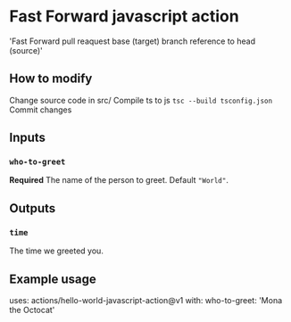 # Fast Forward javascript action

'Fast Forward pull reaquest base (target) branch reference to head (source)'

## How to modify

Change source code in src/
Compile ts to js ```tsc --build tsconfig.json```
Commit changes

## Inputs

### `who-to-greet`

**Required** The name of the person to greet. Default `"World"`.



## Outputs

### `time`

The time we greeted you.

## Example usage


uses: actions/hello-world-javascript-action@v1
with:
  who-to-greet: 'Mona the Octocat'